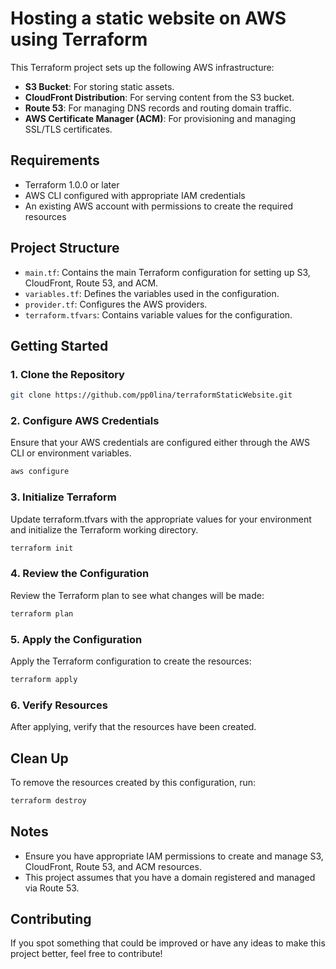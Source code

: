 # Hosting a static website on AWS using Terraform

This Terraform project sets up the following AWS infrastructure:

- **S3 Bucket**: For storing static assets.
- **CloudFront Distribution**: For serving content from the S3 bucket.
- **Route 53**: For managing DNS records and routing domain traffic.
- **AWS Certificate Manager (ACM)**: For provisioning and managing SSL/TLS certificates.

## Requirements

- Terraform 1.0.0 or later
- AWS CLI configured with appropriate IAM credentials
- An existing AWS account with permissions to create the required resources

## Project Structure

- `main.tf`: Contains the main Terraform configuration for setting up S3, CloudFront, Route 53, and ACM.
- `variables.tf`: Defines the variables used in the configuration.
- `provider.tf`: Configures the AWS providers.
- `terraform.tfvars`: Contains variable values for the configuration.

## Getting Started

### 1. Clone the Repository

```bash
git clone https://github.com/pp0lina/terraformStaticWebsite.git
```

### 2. Configure AWS Credentials

Ensure that your AWS credentials are configured either through the AWS CLI or environment variables.
```bash
aws configure
```

### 3. Initialize Terraform

Update terraform.tfvars with the appropriate values for your environment and initialize the Terraform working directory.

```bash
terraform init
```

### 4. Review the Configuration

Review the Terraform plan to see what changes will be made:

```bash
terraform plan
```

### 5. Apply the Configuration

Apply the Terraform configuration to create the resources:

```bash
terraform apply
```

### 6. Verify Resources

After applying, verify that the resources have been created.


Clean Up
--------

To remove the resources created by this configuration, run:

```bash
terraform destroy
```

Notes
-----

-   Ensure you have appropriate IAM permissions to create and manage S3, CloudFront, Route 53, and ACM resources.
-   This project assumes that you have a domain registered and managed via Route 53.


Contributing
------

If you spot something that could be improved or have any ideas to make this project better, feel free to contribute!
